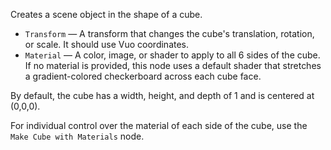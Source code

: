 Creates a scene object in the shape of a cube.

   - `Transform` — A transform that changes the cube's translation, rotation, or scale. It should use Vuo coordinates.
   - `Material` — A color, image, or shader to apply to all 6 sides of the cube. If no material is provided, this node uses a default shader that stretches a gradient-colored checkerboard across each cube face.

By default, the cube has a width, height, and depth of 1 and is centered at (0,0,0).

For individual control over the material of each side of the cube, use the `Make Cube with Materials` node.
